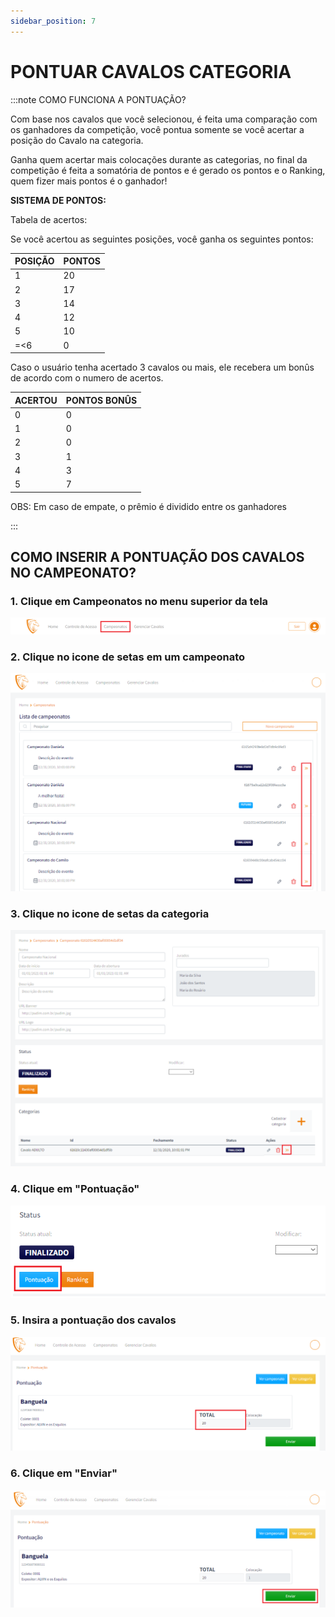```yaml
---
sidebar_position: 7
---
```


# PONTUAR CAVALOS CATEGORIA

:::note COMO FUNCIONA A PONTUAÇÃO?

Com base nos cavalos que você selecionou, é feita uma comparação com os ganhadores da competição, você pontua somente se você acertar a posição do Cavalo na categoria.

Ganha quem acertar mais colocações durante as categorias, no final da competição é feita a somatória de pontos e é gerado os pontos e o Ranking, quem fizer mais pontos é o ganhador!

**SISTEMA DE PONTOS:**

Tabela de acertos:

Se você acertou as seguintes posições, você ganha os seguintes pontos:

| POSIÇÃO | PONTOS |
| ------- | ------ |
| 1 | 20 |
| 2 | 17 |
| 3 | 14 |
| 4 | 12 |
| 5 | 10 |
| =<6 | 0 |


Caso o usuário tenha acertado 3 cavalos ou mais, ele recebera um bonûs de acordo com o numero de acertos.

| ACERTOU | PONTOS BONÛS |
| ------- | ------------ |
| 0 | 0 |
| 1 | 0 |
| 2 | 0 |
| 3 | 1 |
| 4 | 3 |
| 5 | 7 |

OBS: Em caso de empate, o prêmio é dividido entre os ganhadores

:::

## COMO INSERIR A PONTUAÇÃO DOS CAVALOS NO CAMPEONATO?

### 1. Clique em Campeonatos no menu superior da tela

![Campeonato](/img/backoffice/campeonato-menu.png)

### 2. Clique no icone de setas em um campeonato

![Campeonato](/img/backoffice/campeonato9.png)

### 3. Clique no icone de setas da categoria

![Categoria](/img/backoffice/categoria8.png)

### 4. Clique em "Pontuação"

![Pontuação](/img/backoffice/pontuar1.png)

### 5. Insira a pontuação dos cavalos

![Pontuação](/img/backoffice/pontuar2.png)

### 6. Clique em "Enviar"

![Pontuação](/img/backoffice/pontuar3.png)